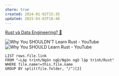 ```yaml
---
share: true
created: 2024-01-02T15:35
updated: 2025-03-03T18:48
---
```

[Rust và Data Engineering? 🤔](https://blog.duyet.net/2021/11/rust-data-engineering.html)

![Why You SHOULDN'T Learn Rust - YouTube](https://youtu.be/kOFWIvNowXo?si=sdHbK6t97OiMDpxb)
![Why You SHOULD Learn Rust - YouTube](https://youtu.be/h-hdFwze-0U?si=3HP3HIMmQDJnA9T4)

```dataview
LIST rows.file.link
FROM "✍️Lập trình/Ngôn ngữ/Ngôn ngữ lập trình/Rust" 
WHERE file.name!=this.file.name
GROUP BY split(file.folder, "/")[2]
```